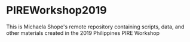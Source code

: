 # PIREWorkshop2019

This is Michaela Shope's remote repository containing scripts, data, and other materials created in the 2019 Philippines PIRE Workshop
